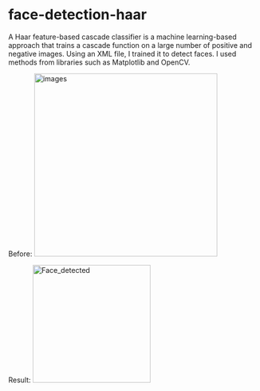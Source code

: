 # face-detection-haar
A Haar feature-based cascade classifier is a machine learning-based approach that trains a cascade function on a large number of positive and negative images. Using an XML file, I trained it to detect faces. I used methods from libraries such as Matplotlib and OpenCV.

Before:
<img width="367" alt="images" src="https://user-images.githubusercontent.com/114008694/195262621-6d25d7f5-d4cc-4d4f-81a6-6a50829ca488.png">

Result:
<img width="236" alt="Face_detected" src="https://user-images.githubusercontent.com/114008694/195262442-fb55945c-e440-47a2-9f84-6de37ce9b38d.png">
